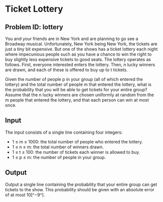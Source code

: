 Ticket Lottery
====================

Problem ID: lottery
---------------------

You and your friends are in New York and are planning to go see a Broadway musical. Unfortunately, New York being New York, the tickets are just a tiny bit expensive. But one of the shows has a ticket lottery each night where impecunious people such as you have a chance to win the right to buy slightly less expensive tickets to good seats. The lottery operates as follows. First, everyone interested enters the lottery. Then, n lucky winners are drawn, and each of these is offered to buy up to t tickets.

Given the number of people p in your group (all of which entered the lottery) and the total number of people m that entered the lottery, what is the probability that you will be able to get tickets for your entire group? Assume that the n lucky winners are chosen uniformly at random from the m people that entered the lottery, and that each person can win at most once.

Input
---------------------

The input consists of a single line containing four integers:

* 1 ≤ m ≤ 1000: the total number of people who entered the lottery.
* 1 ≤ n ≤ m: the total number of winners drawn.
* 1 ≤ t ≤ 100: the number of tickets each winner is allowed to buy.
* 1 ≤ p ≤ m: the number of people in your group.

Output
---------------------

Output a single line containing the probability that your entire group can get tickets to the show. This probability should be given with an absolute error of at most 10[^−9^].
